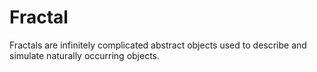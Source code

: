 # Fractal
Fractals are infinitely complicated abstract objects used to describe and simulate naturally occurring objects.
